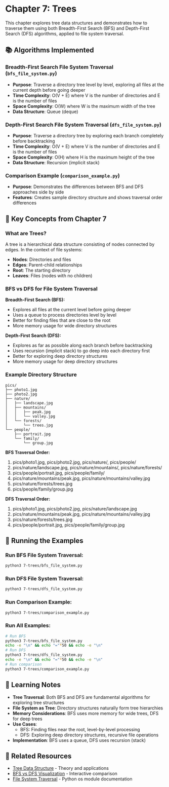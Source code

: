 # Chapter 7: Trees

This chapter explores tree data structures and demonstrates how to traverse them using both Breadth-First Search (BFS) and Depth-First Search (DFS) algorithms, applied to file system traversal.

## 📚 Algorithms Implemented

### Breadth-First Search File System Traversal (`bfs_file_system.py`)
- **Purpose**: Traverse a directory tree level by level, exploring all files at the current depth before going deeper
- **Time Complexity**: O(V + E) where V is the number of directories and E is the number of files
- **Space Complexity**: O(W) where W is the maximum width of the tree
- **Data Structure**: Queue (deque)

### Depth-First Search File System Traversal (`dfs_file_system.py`)
- **Purpose**: Traverse a directory tree by exploring each branch completely before backtracking
- **Time Complexity**: O(V + E) where V is the number of directories and E is the number of files
- **Space Complexity**: O(H) where H is the maximum height of the tree
- **Data Structure**: Recursion (implicit stack)

### Comparison Example (`comparison_example.py`)
- **Purpose**: Demonstrates the differences between BFS and DFS approaches side by side
- **Features**: Creates sample directory structure and shows traversal order differences

## 🎯 Key Concepts from Chapter 7

### What are Trees?
A tree is a hierarchical data structure consisting of nodes connected by edges. In the context of file systems:
- **Nodes**: Directories and files
- **Edges**: Parent-child relationships
- **Root**: The starting directory
- **Leaves**: Files (nodes with no children)

### BFS vs DFS for File System Traversal

**Breadth-First Search (BFS):**
- Explores all files at the current level before going deeper
- Uses a queue to process directories level by level
- Better for finding files that are close to the root
- More memory usage for wide directory structures

**Depth-First Search (DFS):**
- Explores as far as possible along each branch before backtracking
- Uses recursion (implicit stack) to go deep into each directory first
- Better for exploring deep directory structures
- More memory usage for deep directory structures

### Example Directory Structure
```
pics/
├── photo1.jpg
├── photo2.jpg
├── nature/
│   ├── landscape.jpg
│   ├── mountains/
│   │   ├── peak.jpg
│   │   └── valley.jpg
│   └── forests/
│       └── trees.jpg
└── people/
    ├── portrait.jpg
    └── family/
        └── group.jpg
```

**BFS Traversal Order:**
1. pics/photo1.jpg, pics/photo2.jpg, pics/nature/, pics/people/
2. pics/nature/landscape.jpg, pics/nature/mountains/, pics/nature/forests/
3. pics/people/portrait.jpg, pics/people/family/
4. pics/nature/mountains/peak.jpg, pics/nature/mountains/valley.jpg
5. pics/nature/forests/trees.jpg
6. pics/people/family/group.jpg

**DFS Traversal Order:**
1. pics/photo1.jpg, pics/photo2.jpg, pics/nature/landscape.jpg
2. pics/nature/mountains/peak.jpg, pics/nature/mountains/valley.jpg
3. pics/nature/forests/trees.jpg
4. pics/people/portrait.jpg, pics/people/family/group.jpg

## 🚀 Running the Examples

### Run BFS File System Traversal:
```bash
python3 7-trees/bfs_file_system.py
```

### Run DFS File System Traversal:
```bash
python3 7-trees/dfs_file_system.py
```

### Run Comparison Example:
```bash
python3 7-trees/comparison_example.py
```

### Run All Examples:
```bash
# Run BFS
python3 7-trees/bfs_file_system.py
echo -e "\n" && echo "="*50 && echo -e "\n"
# Run DFS
python3 7-trees/dfs_file_system.py
echo -e "\n" && echo "="*50 && echo -e "\n"
# Run comparison
python3 7-trees/comparison_example.py
```

## 📖 Learning Notes

- **Tree Traversal**: Both BFS and DFS are fundamental algorithms for exploring tree structures
- **File System as Tree**: Directory structures naturally form tree hierarchies
- **Memory Considerations**: BFS uses more memory for wide trees, DFS for deep trees
- **Use Cases**: 
  - BFS: Finding files near the root, level-by-level processing
  - DFS: Exploring deep directory structures, recursive file operations
- **Implementation**: BFS uses a queue, DFS uses recursion (stack)

## 🔗 Related Resources

- [Tree Data Structure](https://en.wikipedia.org/wiki/Tree_(data_structure)) - Theory and applications
- [BFS vs DFS Visualization](https://visualgo.net/en/dfsbfs) - Interactive comparison
- [File System Traversal](https://docs.python.org/3/library/os.html) - Python os module documentation 